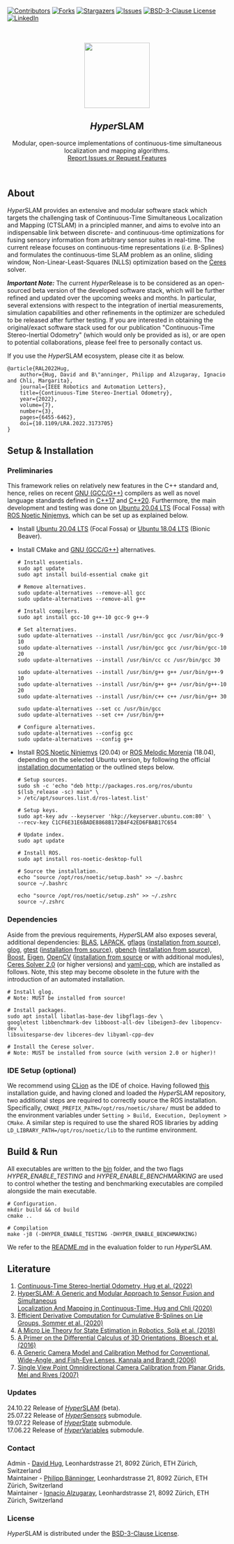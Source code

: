 [contributors-shield]: https://img.shields.io/github/contributors/VIS4ROB-lab/HyperSLAM.svg?style=for-the-badge
[contributors-url]: https://github.com/VIS4ROB-lab/HyperSLAM/graphs/contributors
[forks-shield]: https://img.shields.io/github/forks/VIS4ROB-lab/HyperSLAM.svg?style=for-the-badge
[forks-url]: https://github.com/VIS4ROB-lab/HyperSLAM/network/members
[stars-shield]: https://img.shields.io/github/stars/VIS4ROB-lab/HyperSLAM.svg?style=for-the-badge
[stars-url]: https://github.com/VIS4ROB-lab/HyperSLAM/stargazers
[issues-shield]: https://img.shields.io/github/issues/VIS4ROB-lab/HyperSLAM.svg?style=for-the-badge
[issues-url]: https://github.com/VIS4ROB-lab/HyperSLAM/issues
[license-shield]: https://img.shields.io/github/license/VIS4ROB-lab/HyperSLAM.svg?style=for-the-badge
[license-url]: https://github.com/VIS4ROB-lab/HyperSLAM/blob/main/LICENSE
[linkedin-shield]: https://img.shields.io/badge/-LinkedIn-black.svg?style=for-the-badge&logo=linkedin&colorB=555
[linkedin-url]: https://linkedin.com/in/davidhug

[![Contributors][contributors-shield]][contributors-url]
[![Forks][forks-shield]][forks-url]
[![Stargazers][stars-shield]][stars-url]
[![Issues][issues-shield]][issues-url]
[![BSD-3-Clause License][license-shield]][license-url]
[![LinkedIn][linkedin-shield]][linkedin-url]

<br />
<br />
<div align="center">
  <a href="https://github.com/VIS4ROB-lab/HyperSLAM">
    <img src="https://drive.google.com/uc?export=view&id=1UAFr3tepqKwdnTomhKaeI2eIag3HOISY" alt="" style="width: 150px;">
  </a>

<h2><em>Hyper</em>SLAM</h2>
  <p>
    Modular, open-source implementations of continuous-time simultaneous localization and mapping algorithms.
    <br />
    <a href="https://github.com/VIS4ROB-lab/HyperSLAM/issues">Report Issues or Request Features</a>
  </p>
</div>
<br />

## About

*Hyper*SLAM provides an extensive and modular software stack which targets the challenging
task of Continuous-Time Simultaneous Localization and Mapping (CTSLAM) in a principled manner, and
aims to evolve into an indispensable link between discrete- and continuous-time optimizations for
fusing sensory information from arbitrary sensor suites in real-time. The current release focuses
on continuous-time representations (*i.e.* B-Splines) and formulates the continuous-time SLAM
problem as an online, sliding window, Non-Linear-Least-Squares (NLLS) optimization based on the
[Ceres](http://ceres-solver.org/) solver.

***Important Note:*** The current *Hyper*Release is to be considered as an open-sourced beta version
of the developed software stack, which will be further refined and updated over the upcoming weeks
and months. In particular, several extensions with respect to the integration of inertial
measurements, simulation capabilities and other refinements in the optimizer are scheduled to
be released after further testing. If you are interested in obtaining the original/exact software
stack used for our publication "Continuous-Time Stereo-Inertial Odometry" (which would only be
provided as is), or are open to potential collaborations, please feel free to personally contact us.

If you use the *Hyper*SLAM ecosystem, please cite it as below.

```
@article{RAL2022Hug,
    author={Hug, David and B\"anninger, Philipp and Alzugaray, Ignacio and Chli, Margarita},
    journal={IEEE Robotics and Automation Letters},
    title={Continuous-Time Stereo-Inertial Odometry},
    year={2022},
    volume={7},
    number={3},
    pages={6455-6462},
    doi={10.1109/LRA.2022.3173705}
}
```

## Setup & Installation

### Preliminaries

This framework relies on relatively new features in the C++ standard and, hence, relies on recent [GNU
(GCC/G++)](https://gcc.gnu.org/) compilers as well as novel language standards defined in
[C++17](https://en.cppreference.com/w/cpp/17) and [C++20](https://en.cppreference.com/w/cpp/20). Furthermore, the main
development and testing was done on
[Ubuntu 20.04 LTS](https://releases.ubuntu.com/20.04/) (Focal Fossa) with
[ROS Noetic Ninjemys](http://wiki.ros.org/noetic), which can be set up as explained below.

* Install [Ubuntu 20.04 LTS](https://releases.ubuntu.com/20.04/) (Focal Fossa) or
  [Ubuntu 18.04 LTS](https://releases.ubuntu.com/18.04/) (Bionic Beaver).

* Install CMake and [GNU (GCC/G++)](https://gcc.gnu.org/) alternatives.

    ```
    # Install essentials.
    sudo apt update
    sudo apt install build-essential cmake git
    
    # Remove alternatives.
    sudo update-alternatives --remove-all gcc 
    sudo update-alternatives --remove-all g++
    
    # Install compilers.
    sudo apt install gcc-10 g++-10 gcc-9 g++-9
    
    # Set alternatives.
    sudo update-alternatives --install /usr/bin/gcc gcc /usr/bin/gcc-9 10
    sudo update-alternatives --install /usr/bin/gcc gcc /usr/bin/gcc-10 20
    sudo update-alternatives --install /usr/bin/cc cc /usr/bin/gcc 30
    
    sudo update-alternatives --install /usr/bin/g++ g++ /usr/bin/g++-9 10
    sudo update-alternatives --install /usr/bin/g++ g++ /usr/bin/g++-10 20
    sudo update-alternatives --install /usr/bin/c++ c++ /usr/bin/g++ 30
    
    sudo update-alternatives --set cc /usr/bin/gcc
    sudo update-alternatives --set c++ /usr/bin/g++
    
    # Configure alternatives.
    sudo update-alternatives --config gcc
    sudo update-alternatives --config g++
    ```

* Install [ROS Noetic Ninjemys](http://wiki.ros.org/noetic) (20.04) or
  [ROS Melodic Morenia](http://wiki.ros.org/melodic) (18.04), depending on the selected Ubuntu version, by following the
  official [installation documentation](http://wiki.ros.org/noetic/Installation/Ubuntu) or the outlined steps below.

    ```
    # Setup sources.
    sudo sh -c 'echo "deb http://packages.ros.org/ros/ubuntu $(lsb_release -sc) main" \
    > /etc/apt/sources.list.d/ros-latest.list'
    
    # Setup keys.
    sudo apt-key adv --keyserver 'hkp://keyserver.ubuntu.com:80' \
    --recv-key C1CF6E31E6BADE8868B172B4F42ED6FBAB17C654
    
    # Update index.
    sudo apt update
    
    # Install ROS.
    sudo apt install ros-noetic-desktop-full
    
    # Source the installation.
    echo "source /opt/ros/noetic/setup.bash" >> ~/.bashrc
    source ~/.bashrc
    
    echo "source /opt/ros/noetic/setup.zsh" >> ~/.zshrc
    source ~/.zshrc
    ```

### Dependencies

Aside from the previous requirements, *Hyper*SLAM also exposes several, additional dependencies:
[BLAS](http://www.netlib.org/blas/),
[LAPACK](http://www.netlib.org/lapack/),
[gflags](https://github.com/gflags/gflags) ([installation from source](https://gflags.github.io/gflags/)),
[glog](https://github.com/google/glog),
[gtest](https://github.com/google/googletest) ([installation from source](https://github.com/google/googletest/blob/master/googletest/README.md)),
[gbench](https://github.com/google/benchmark) ([installation from source](https://github.com/google/benchmark/blob/master/README.md)), [Boost](https://www.boost.org/), [Eigen](https://eigen.tuxfamily.org/dox/),
[OpenCV](https://opencv.org/) ([installation from source](https://docs.opencv.org/master/d7/d9f/tutorial_linux_install.html)
or with additional modules), [Ceres Solver 2.0](http://ceres-solver.org/installation.html) (or higher versions)
and [yaml-cpp](https://github.com/jbeder/yaml-cpp), which are installed as follows. Note, this step may become obsolete
in the future with the introduction of an automated installation.

```
# Install glog.
# Note: MUST be installed from source!

# Install packages.
sudo apt install libatlas-base-dev libgflags-dev \
googletest libbenchmark-dev libboost-all-dev libeigen3-dev libopencv-dev \
libsuitesparse-dev libceres-dev libyaml-cpp-dev

# Install the Cerese solver.
# Note: MUST be installed from source (with version 2.0 or higher)!

```

### IDE Setup (optional)

We recommend using [CLion](https://www.jetbrains.com/clion/) as the IDE of choice. Having followed
[this](https://www.jetbrains.com/help/clion/installation-guide.html) installation guide, and having cloned and loaded
the *Hyper*SLAM repository, two additional steps are required to correctly source the ROS installation. Specifically,
`CMAKE_PREFIX_PATH=/opt/ros/noetic/share/` must be added to the environment variables under `Setting > Build, Execution,
Deployment > CMake`. A similar step is required to use the shared ROS libraries by adding
`LD_LIBRARY_PATH=/opt/ros/noetic/lib` to the runtime environment.

## Build & Run

All executables are written to the [bin](bin) folder, and the two flags *HYPER_ENABLE_TESTING*
and *HYPER_ENABLE_BENCHMARKING* are used to control whether the testing and benchmarking executables are compiled
alongside the main executable.

```
# Configuration.
mkdir build && cd build
cmake ..

# Compilation
make -j8 (-DHYPER_ENABLE_TESTING -DHYPER_ENABLE_BENCHMARKING)
```

We refer to the [README.md](evaluation/README.md) in the evaluation folder to run *Hyper*SLAM.

## Literature

1. [Continuous-Time Stereo-Inertial Odometry, Hug et al. (2022)](https://ieeexplore.ieee.org/document/9772323)
2. [HyperSLAM: A Generic and Modular Approach to Sensor Fusion and Simultaneous<br /> Localization And Mapping in Continuous-Time, Hug and Chli (2020)](https://ieeexplore.ieee.org/document/9320417)
3. [Efficient Derivative Computation for Cumulative B-Splines on Lie Groups, Sommer et al. (2020)](https://ieeexplore.ieee.org/document/9157639)
4. [A Micro Lie Theory for State Estimation in Robotics, Solà et al. (2018)](https://arxiv.org/abs/1812.01537)
5. [A Primer on the Differential Calculus of 3D Orientations, Bloesch et al. (2016)](https://arxiv.org/abs/1606.05285)
6. [A Generic Camera Model and Calibration Method for Conventional,<br /> Wide-Angle, and Fish-Eye Lenses, Kannala and Brandt (2006)](https://ieeexplore.ieee.org/document/1642666)
7. [Single View Point Omnidirectional Camera Calibration from Planar Grids, Mei and Rives (2007)](https://ieeexplore.ieee.org/document/4209702)

### Updates

24.10.22 Release of [*Hyper*SLAM](https://github.com/VIS4ROB-lab/HyperSLAM) (beta).<br/>
25.07.22 Release of [*Hyper*Sensors](https://github.com/VIS4ROB-lab/HyperSensors) submodule.<br/>
19.07.22 Release of [*Hyper*State](https://github.com/VIS4ROB-lab/HyperState) submodule.<br/>
17.06.22 Release of [*Hyper*Variables](https://github.com/VIS4ROB-lab/HyperVariables) submodule.

### Contact

Admin - [David Hug](mailto:dhug@ethz.ch), Leonhardstrasse 21, 8092 Zürich, ETH Zürich, Switzerland  
Maintainer - [Philipp Bänninger](mailto:baephili@ethz.ch), Leonhardstrasse 21, 8092 Zürich, ETH Zürich, Switzerland  
Maintainer - [Ignacio Alzugaray](mailto:aignacio@ethz.ch), Leonhardstrasse 21, 8092 Zürich, ETH Zürich, Switzerland

### License

*Hyper*SLAM is distributed under the [BSD-3-Clause License](LICENSE).
